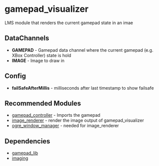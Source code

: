 # gamepad_visualizer

LMS module that renders the current gamepad state in an imae

## DataChannels
- **GAMEPAD** - Gamepad data channel where the current gamepad (e.g. XBox Controller) state is hold
- **IMAGE** - Image to draw in

## Config
- **failSafeAfterMillis** - milliseconds after last timestamp to show failsafe

## Recommended Modules
- [gamepad_controller](https://github.com/Phibedy/gamepad_controller) - Imports the gamepad
- [image_renderer](https://github.com/Phibedy/image_renderer) - render the image output of gamepad_visualizer
- [ogre_window_manager](https://github.com/Phibedy/ogre_window_manager) - needed for image_renderer

## Dependencies
- [gamepad_lib](https://github.com/Phibedy/gamepad_lib)
- [imaging](https://github.com/syxolk/imaging)
